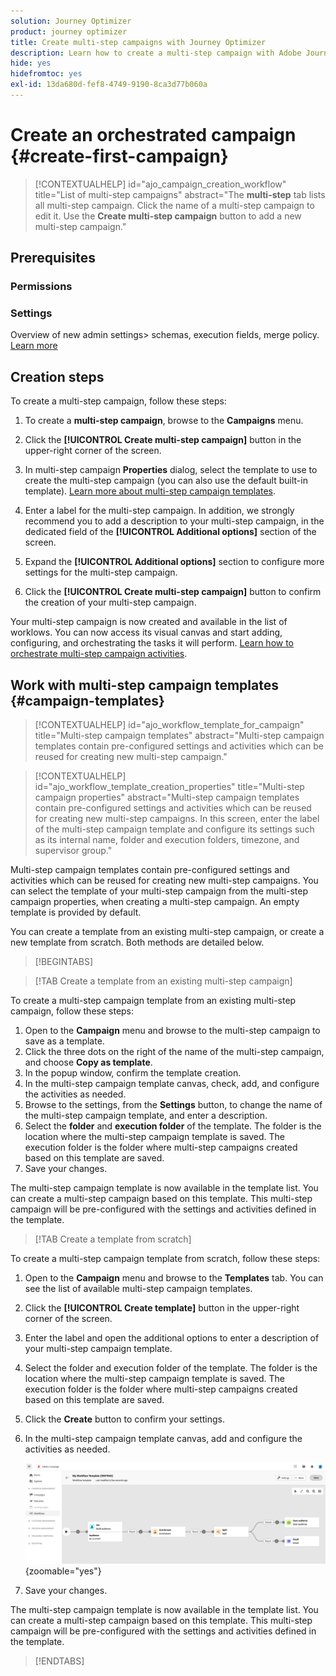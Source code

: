 ```yaml
---
solution: Journey Optimizer
product: journey optimizer
title: Create multi-step campaigns with Journey Optimizer
description: Learn how to create a multi-step campaign with Adobe Journey Optimizer
hide: yes
hidefromtoc: yes
exl-id: 13da680d-fef8-4749-9190-8ca3d77b060a
---
```

# Create an orchestrated campaign {#create-first-campaign}

>[!CONTEXTUALHELP]
>id="ajo_campaign_creation_workflow"
>title="List of multi-step campaigns"
>abstract="The **multi-step** tab lists all multi-step campaign. Click the name of a multi-step campaign to edit it. Use the **Create multi-step campaign** button to add a new multi-step campaign."

## Prerequisites

### Permissions

### Settings

Overview of new admin settings> schemas, execution fields, merge policy. [Learn more](ms-schemas.md)


## Creation steps

To create a multi-step campaign, follow these steps:

1. To create a **multi-step campaign**, browse to the **Campaigns** menu.  

1. Click the **[!UICONTROL Create multi-step campaign]** button in the upper-right corner of the screen.

1. In multi-step campaign **Properties** dialog, select the template to use to create the multi-step campaign (you can also use the default built-in template). [Learn more about multi-step campaign templates](#campaign-templates).

1. Enter a label for the multi-step campaign. In addition, we strongly recommend you to add a description to your multi-step campaign, in the dedicated field of the **[!UICONTROL Additional options]** section of the screen.

1. Expand the **[!UICONTROL Additional options]** section to configure more settings for the multi-step campaign. 

1. Click the **[!UICONTROL Create multi-step campaign]** button to confirm the creation of your multi-step campaign.

Your multi-step campaign is now created and available in the list of worklows. You can now access its visual canvas and start adding, configuring, and orchestrating the tasks it will perform. [Learn how to orchestrate multi-step campaign activities](orchestrate-activities.md).

## Work with multi-step campaign templates {#campaign-templates}

>[!CONTEXTUALHELP]
>id="ajo_workflow_template_for_campaign"
>title="Multi-step campaign templates"
>abstract="Multi-step campaign templates contain pre-configured settings and activities which can be reused for creating new multi-step campaign."

>[!CONTEXTUALHELP]
>id="ajo_workflow_template_creation_properties"
>title="Multi-step campaign properties"
>abstract="Multi-step campaign templates contain pre-configured settings and activities which can be reused for creating new multi-step campaigns. In this screen, enter the label of the multi-step campaign template and configure its settings such as its internal name, folder and execution folders, timezone, and supervisor group."

Multi-step campaign templates contain pre-configured settings and activities which can be reused for creating new multi-step campaigns. You can select the template of your multi-step campaign from the multi-step campaign properties, when creating a multi-step campaign. An empty template is provided by default.

You can create a template from an existing multi-step campaign, or create a new template from scratch. Both methods are detailed below.

>[!BEGINTABS]

>[!TAB Create a template from an existing multi-step campaign]

To create a multi-step campaign template from an existing multi-step campaign, follow these steps:

1. Open to the **Campaign** menu and browse to the multi-step campaign to save as a template.
1. Click the three dots on the right of the name of the multi-step campaign, and choose **Copy as template**.
1. In the popup window, confirm the template creation.
1. In the multi-step campaign template canvas, check, add, and configure the activities as needed.
1. Browse to the settings, from the **Settings** button, to change the name of the multi-step campaign template, and enter a description.
1. Select the **folder** and **execution folder** of the template. The folder is the location where the multi-step campaign template is saved. The execution folder is the folder where multi-step campaigns created based on this template are saved.
1. Save your changes. 

The multi-step campaign template is now available in the template list. You can create a multi-step campaign based on this template. This multi-step campaign will be pre-configured with the settings and activities defined in the template.


>[!TAB Create a template from scratch]


To create a multi-step campaign template from scratch, follow these steps:

1. Open to the **Campaign** menu and browse to the **Templates** tab. You can see the list of available multi-step campaign templates.
1. Click the **[!UICONTROL Create template]** button in the upper-right corner of the screen.
1. Enter the label and open the additional options to enter a description of your multi-step campaign template.
1. Select the folder and execution folder of the template. The folder is the location where the multi-step campaign template is saved. The execution folder is the folder where multi-step campaigns created based on this template are saved.
1. Click the **Create** button to confirm your settings.
1. In the multi-step campaign template canvas, add and configure the activities as needed.

     ![](assets/wf-template-activities.png){zoomable="yes"}

1. Save your changes. 

The multi-step campaign template is now available in the template list. You can create a multi-step campaign based on this template. This multi-step campaign will be pre-configured with the settings and activities defined in the template.

>[!ENDTABS]
